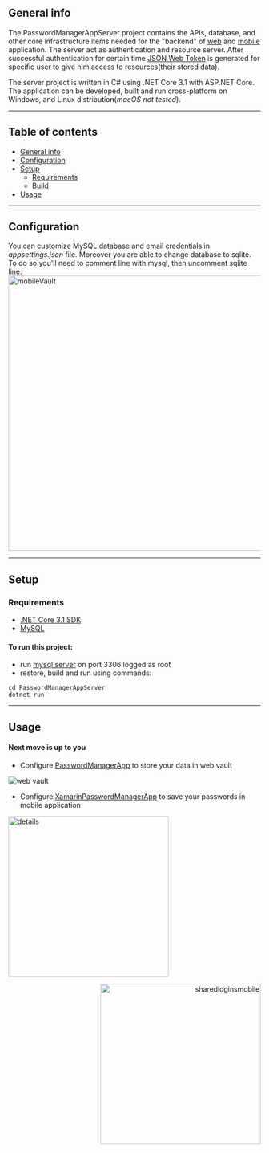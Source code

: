 
## General info
The PasswordManagerAppServer project contains the APIs, database, and other core infrastructure items needed for the "backend" of [web](https://github.com/PrzemyslawRodzik/PasswordManagerApp) and [mobile](https://github.com/PrzemyslawRodzik/XamarinPasswordManagerApp) application. The server act as authentication and resource server. After successful authentication for certain time [JSON Web Token](https://jwt.io/) is generated for specific user to give him access to resources(their stored data).

The server project is written in C# using .NET Core 3.1 with ASP.NET Core. The application can be developed, built and run cross-platform on Windows, and Linux distribution(*macOS not tested*).

---

## Table of contents
* [General info](#general-info)
* [Configuration](#configuration)
* [Setup](#setup)
    * [Requirements](#requirements)
    * [Build](#to-run-this-project)
* [Usage](#usage)

---

## Configuration
 You can customize MySQL database and email credentials in *appsettings.json* file. Moreover you are able to change database to sqlite. To do so you'll need to comment line with mysql, then uncomment sqlite line.
<img src="https://i.ibb.co/6mMgdzY/image.png" alt="mobileVault" title="mobile vault" width="548"/>
 
 ---
 
## Setup
### Requirements

- [.NET Core 3.1 SDK](https://www.microsoft.com/net/download/core)
- [MySQL](https://github.com/mysql/mysql-server)

#### To run this project:
* run [mysql server](https://github.com/mysql/mysql-server) on port 3306 logged as root
* restore, build and run using commands:

```
cd PasswordManagerAppServer
dotnet run
```

---

## Usage

#### Next move is up to you

* Configure [PasswordManagerApp](https://github.com/PrzemyslawRodzik/PasswordManagerApp) to store your data in web vault

![web vault](https://i.ibb.co/Gsx518L/image.png)
* Configure [XamarinPasswordManagerApp](https://github.com/PrzemyslawRodzik/XamarinPasswordManagerApp) to save your passwords in mobile application
<p align="left">
   
   <img src="https://i.ibb.co/NFKscdV/Screenshot-2020-11-23-14-03-24-82-bd6d1f84847f3f89a5743be6b0969a04.jpg" alt="details" width="320" >
   </p>

<p align="right">
<img src="https://i.ibb.co/tX0hdqx/Screenshot-1606384025.png" alt="sharedloginsmobile" width="320"  >
 </p>




